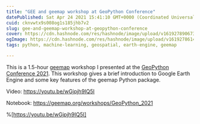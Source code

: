 ```yaml
---
title: "GEE and geemap workshop at GeoPython Conference"
datePublished: Sat Apr 24 2021 15:41:10 GMT+0000 (Coordinated Universal Time)
cuid: cknvwtx9s008og1s185jhb7v2
slug: gee-and-geemap-workshop-at-geopython-conference
cover: https://cdn.hashnode.com/res/hashnode/image/upload/v1619278906735/utU7aAqI7.png
ogImage: https://cdn.hashnode.com/res/hashnode/image/upload/v1619278614082/4yFjQfK9X.png
tags: python, machine-learning, geospatial, earth-engine, geemap

---
```


This is a 1.5-hour [geemap](https://geemap.org/) workshop I presented at the  [GeoPython Conference 2021](https://2021.geopython.net). This workshop gives a brief introduction to Google Earth Engine and some key features of the geemap Python package. 

Video: https://youtu.be/wGjpjh9IQ5I

Notebook: https://geemap.org/workshops/GeoPython_2021


%[https://youtu.be/wGjpjh9IQ5I]